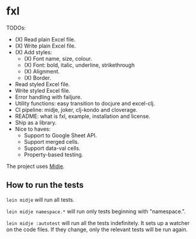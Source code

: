 # fxl

TODOs:
- (X) Read plain Excel file.
- (X) Write plain Excel file.
- (X) Add styles:
    - (X) Font name, size, colour.
    - (X) Font: bold, italic, underline, strikethrough
    - (X) Alignment.
    - (X) Border.
- Read styled Excel file.
- Write styled Excel file.
- Error handling with failjure.
- Utility functions: easy transition to docjure and excel-clj.
- CI pipeline: midje, joker, clj-kondo and cloverage.
- README: what is fxl, example, installation and license.
- Ship as a library.
- Nice to haves:
    - Support to Google Sheet API.
    - Support merged cells.
    - Support data-val cells.
    - Property-based testing.

The project uses [Midje](https://github.com/marick/Midje/).

## How to run the tests

`lein midje` will run all tests.

`lein midje namespace.*` will run only tests beginning with "namespace.".

`lein midje :autotest` will run all the tests indefinitely. It sets up a
watcher on the code files. If they change, only the relevant tests will be
run again.
